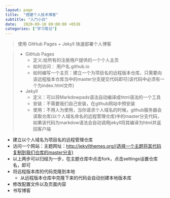 ```yaml
---
layout: page
title:  "搭建个人技术博客"
subtitle: "入门小白"
date:   2020-09-10 09:00:00 +0530
categories: ["学习笔记"]
---
```


>使用  GitHub Pages  + Jekyll 快速部署个人博客

> - GitHub Pages
>    - 定义:给所有的注册用户提供的一个个人主页
>    - 如何访问： 用户名.github.io
>    - 如何编写一个主页：建立一个为项目名的远程版本仓库，只需要向该远程版本仓库当中的master分支提交代码即可(该代码中必须有一个为index.html文件)
> - Jekyll
>    - 定义：可以将Markdowpads语法自动编译成html语法的一个工具
>    - 安装：不需要我们自己安装，在github网站中预安装
>    - 使用：不用人为使用，当你请求个人域名的时候，github服务器会读取仓库(以个人域名命名的远程管理仓库)中的master分支代码，如果该代码为markdow语法会自动调用jekyll将其编译为html并返回客户端

 - 建立以个人域名为项目名的远程管理仓库
 - 访问一个网站：主题网址：http://jekyllthemes.org/(选择一个主题将其代码复制到我们仓库的master分支)
 - 以上两步可以归结为一步，在主题仓库中点击fork，点击settings设置仓库名，即可
 - 将远程版本库的代码克隆到本地
     - 从远程版本仓库中克隆下来的代码会自动创建本地版本库
 - 修改配置文件以及页面内容
 - 书写博客